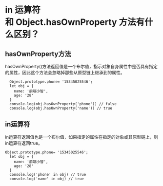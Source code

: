 # in 运算符和 Object.hasOwnProperty 方法有什么区别？

## hasOwnProperty方法
hasOwnProperty()方法返回值是一个布尔值，指示对象自身属性中是否具有指定的属性，因此这个方法会忽略掉那些从原型链上继承到的属性。

```
  Object.prototype.phone= '15345025546';
  let obj = {
    name: '前端小智',
    age: '28'
  }
  console.log(obj.hasOwnProperty('phone')) // false
  console.log(obj.hasOwnProperty('name')) // true
```

## in运算符
in运算符返回值也是一个布尔值，如果指定的属性在指定的对象或其原型链上，则in运算符返回true。

```
Object.prototype.phone= '15345025546';
  let obj = {
    name: '前端小智',
    age: '28'
  }
  console.log('phone' in obj) // true
  console.log('name' in obj) // true
```
